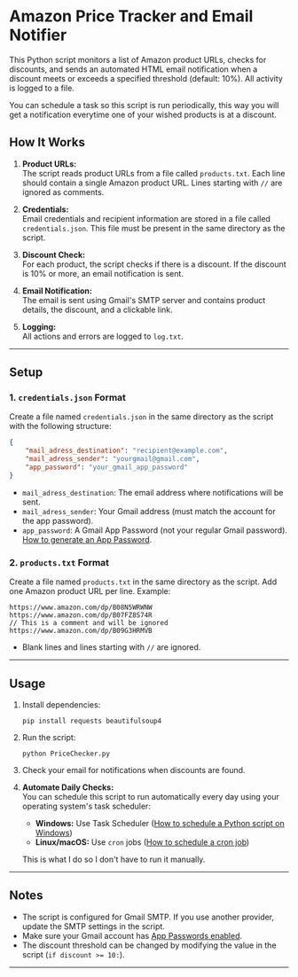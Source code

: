 # Amazon Price Tracker and Email Notifier

This Python script monitors a list of Amazon product URLs, checks for discounts, and sends an automated HTML email notification when a discount meets or exceeds a specified threshold (default: 10%). All activity is logged to a file.

You can schedule a task so this script is run periodically, this way you will get a notification everytime one of your wished products is at a discount.

## How It Works

1. **Product URLs:**  
   The script reads product URLs from a file called `products.txt`. Each line should contain a single Amazon product URL. Lines starting with `//` are ignored as comments.

2. **Credentials:**  
   Email credentials and recipient information are stored in a file called `credentials.json`. This file must be present in the same directory as the script.

3. **Discount Check:**  
   For each product, the script checks if there is a discount. If the discount is 10% or more, an email notification is sent.

4. **Email Notification:**  
   The email is sent using Gmail's SMTP server and contains product details, the discount, and a clickable link.

5. **Logging:**  
   All actions and errors are logged to `log.txt`.

---

## Setup

### 1. `credentials.json` Format

Create a file named `credentials.json` in the same directory as the script with the following structure:

```json
{
    "mail_adress_destination": "recipient@example.com",
    "mail_adress_sender": "yourgmail@gmail.com",
    "app_password": "your_gmail_app_password"
}
```

- `mail_adress_destination`: The email address where notifications will be sent.
- `mail_adress_sender`: Your Gmail address (must match the account for the app password).
- `app_password`: A Gmail App Password (not your regular Gmail password).  
  [How to generate an App Password](https://support.google.com/accounts/answer/185833?hl=en).

### 2. `products.txt` Format

Create a file named `products.txt` in the same directory as the script. Add one Amazon product URL per line. Example:

```
https://www.amazon.com/dp/B08N5WRWNW
https://www.amazon.com/dp/B07FZ8S74R
// This is a comment and will be ignored
https://www.amazon.com/dp/B09G3HRMVB
```

- Blank lines and lines starting with `//` are ignored.

---

## Usage

1. Install dependencies:
   ```
   pip install requests beautifulsoup4
   ```

2. Run the script:
   ```
   python PriceChecker.py
   ```

3. Check your email for notifications when discounts are found.

4. **Automate Daily Checks:**  
   You can schedule this script to run automatically every day using your operating system's task scheduler:
   - **Windows:** Use Task Scheduler ([How to schedule a Python script on Windows](https://datatofish.com/python-script-windows-scheduler/))
   - **Linux/macOS:** Use `cron` jobs ([How to schedule a cron job](https://opensource.com/article/19/7/getting-started-cron))

   This is what I do so I don't have to run it manually.

---

## Notes

- The script is configured for Gmail SMTP. If you use another provider, update the SMTP settings in the script.
- Make sure your Gmail account has [App Passwords enabled](https://support.google.com/accounts/answer/185833?hl=en).
- The discount threshold can be changed by modifying the value in the script (`if discount >= 10:`).

---

